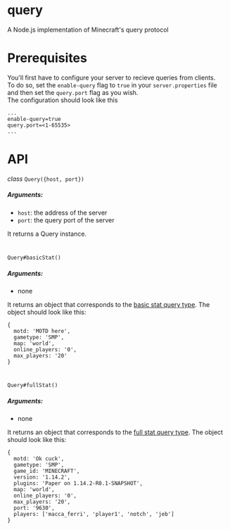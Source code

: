 # query
A Node.js implementation of Minecraft's query protocol

# Prerequisites
You'll first have to configure your server to recieve queries from clients.<br>
To do so, set the `enable-query` flag to `true` in your `server.properties` file and then set the `query.port` flag as you wish. <br>
The configuration should look like this<br>
```
...
enable-query=true
query.port=<1-65535>
...
```


# API
*class* `Query({host, port})`<br>
##### Arguments:
* `host`: the address of the server
* `port`: the query port of the server

It returns a Query instance.<br>
#

`Query#basicStat()`<br>
##### Arguments: 
* none

It returns an object that corresponds to the [basic stat query type](https://wiki.vg/Query#Basic_stat).
The object should look like this:
```
{ 
  motd: 'MOTD here',
  gametype: 'SMP',
  map: 'world',
  online_players: '0',
  max_players: '20' 
}
```
#
`Query#fullStat()`
##### Arguments: 
* none

It returns an object that corresponds to the [full stat query type](https://wiki.vg/Query#Full_stat).
The object should look like this:
```
{ 
  motd: 'Ok cuck',
  gametype: 'SMP',
  game_id: 'MINECRAFT',
  version: '1.14.2',
  plugins: 'Paper on 1.14.2-R0.1-SNAPSHOT',
  map: 'world',
  online_players: '0',
  max_players: '20',
  port: '9630',
  players: ['macca_ferri', 'player1', 'notch', 'jeb'] 
}
```
